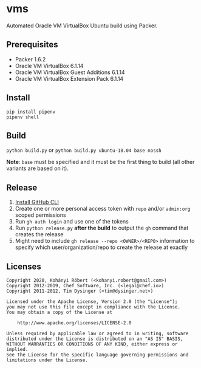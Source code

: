 # vms

Automated Oracle VM VirtualBox Ubuntu build using Packer.

## Prerequisites

- Packer 1.6.2
- Oracle VM VirtualBox 6.1.14
- Oracle VM VirtualBox Guest Additions 6.1.14
- Oracle VM VirtualBox Extension Pack 6.1.14

## Install

```text
pip install pipenv
pipenv shell
```

## Build

`python build.py` or `python build.py ubuntu-18.04 base nossh`

**Note**: `base` must be specified and it must be the first thing to build (all other variants are based on it).

## Release

1. [Install GitHub CLI](https://cli.github.com/)
1. Create one or more personal access token with `repo` and/or `admin:org` scoped permissions
1. Run `gh auth login` and use one of the tokens
1. Run `python release.py` **after the build** to output the `gh` command that creates the release
1. Might need to include `gh release --repo <OWNER>/<REPO>` information to specify which user/organization/repo to create the release at exactly

## Licenses

```text
Copyright 2020, Kohányi Róbert (<kohanyi.robert@gmail.com>)
Copyright 2012-2019, Chef Software, Inc. (<legal@chef.io>)
Copyright 2011-2012, Tim Dysinger (<tim@dysinger.net>)

Licensed under the Apache License, Version 2.0 (the "License");
you may not use this file except in compliance with the License.
You may obtain a copy of the License at

    http://www.apache.org/licenses/LICENSE-2.0

Unless required by applicable law or agreed to in writing, software
distributed under the License is distributed on an "AS IS" BASIS,
WITHOUT WARRANTIES OR CONDITIONS OF ANY KIND, either express or implied.
See the License for the specific language governing permissions and
limitations under the License.
```
